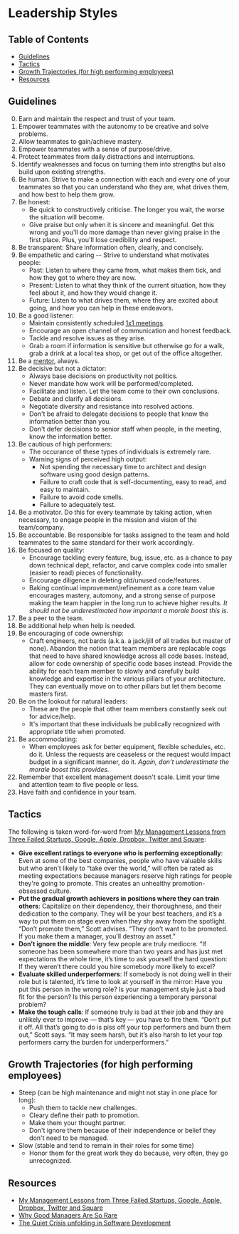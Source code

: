 # Leadership Styles

<!-- Tocer[start]: Auto-generated, don't remove. -->

## Table of Contents

  - [Guidelines](#guidelines)
  - [Tactics](#tactics)
  - [Growth Trajectories (for high performing employees)](#growth-trajectories-for-high-performing-employees)
  - [Resources](#resources)

<!-- Tocer[finish]: Auto-generated, don't remove. -->

## Guidelines

0. Earn and maintain the respect and trust of your team.
0. Empower teammates with the autonomy to be creative and solve problems.
0. Allow teammates to gain/achieve mastery.
0. Empower teammates with a sense of purpose/drive.
0. Protect teammates from daily distractions and interruptions.
0. Identify weaknesses and focus on turning them into strengths but also build upon existing
   strengths.
0. Be human. Strive to make a connection with each and every one of your teammates so that you can
   understand who they are, what drives them, and how best to help them grow.
0. Be honest:
    - Be quick to constructively criticise. The longer you wait, the worse the situation will become.
    - Give praise but only when it is sincere and meaningful. Get this wrong and you'll do more
      damage than never giving praise in the first place. Plus, you'll lose credibility and respect.
0. Be transparent: Share information often, clearly, and concisely.
0. Be empathetic and caring -- Strive to understand what motivates people:
    - Past: Listen to where they came from, what makes them tick, and how they got to where they are
      now.
    - Present: Listen to what they think of the current situation, how they feel about it, and how
      they would change it.
    - Future: Listen to what drives them, where they are excited about going, and how you can help
      in these endeavors.
0. Be a good listener:
    - Maintain consistently scheduled
      [1x1 meetings](http://randsinrepose.com/archives/the-update-the-vent-and-the-disaster).
    - Encourage an open channel of communication and honest feedback.
    - Tackle and resolve issues as they arise.
    - Grab a room if information is sensitive but otherwise go for a walk, grab a drink at a local
      tea shop, or get out of the office altogether.
0. Be a [mentor](https://alistapart.com/article/be-a-mentor), always.
0. Be decisive but not a dictator:
    - Always base decisions on productivity not politics.
    - Never mandate how work will be performed/completed.
    - Facilitate and listen. Let the team come to their own conclusions.
    - Debate and clarify all decisions.
    - Negotiate diversity and resistance into resolved actions.
    - Don't be afraid to delegate decisions to people that know the information better than you.
    - Don't defer decisions to senior staff when people, in the meeting, know the information
      better.
0. Be cautious of high performers:
    - The occurance of these types of individuals is extremely rare.
    - Warning signs of perceived high output:
      - Not spending the necessary time to architect and design software using good design patterns.
      - Failure to craft code that is self-documenting, easy to read, and easy to maintain.
      - Failure to avoid code smells.
      - Failure to adequately test.
0. Be a motivator. Do this for every teammate by taking action, when necessary, to engage people in
   the mission and vision of the team/company.
0. Be accountable. Be responsible for tasks assigned to the team and hold teammates to the same
   standard for their work accordingly.
0. Be focused on quality:
    - Encourage tackling every feature, bug, issue, etc. as a chance to pay down technical dept,
      refactor, and carve complex code into smaller (easier to read) pieces of functionality.
    - Encourage diligence in deleting old/unused code/features.
    - Baking continual improvement/refinement as a core team value encourages mastery, automony, and
      a strong sense of purpose making the team happier in the long run to achieve higher results.
      *It should not be underestimated how important a morale boost this is.*
0. Be a peer to the team.
0. Be additional help when help is needed.
0. Be encouraging of code ownership:
    - Craft engineers, not bards (a.k.a. a jack/jill of all trades but master of none). Abandon the
      notion that team members are replacable cogs that need to have shared knowledge across all
      code bases. Instead, allow for code ownership of specific code bases instead. Provide the
      ability for each team member to slowly and carefully build knowledge and expertise in the
      various pillars of your architecture. They can eventually move on to other pillars but let
      them become masters first.
0. Be on the lookout for natural leaders:
    - These are the people that other team members constantly seek out for advice/help.
    - It's important that these individuals be publically recognized with appropriate title when
      promoted.
0. Be accommodating:
    - When employees ask for better equipment, flexible schedules, etc. do it. Unless the requests
      are ceaseless or the request would impact budget in a significant manner, do it. *Again, don't
      underestimate the morale boost this provides.*
0. Remember that excellent management doesn't scale. Limit your time and attention team to five
   people or less.
0. Have faith and confidence in your team.

## Tactics

The following is taken word-for-word from [My Management Lessons from Three Failed Startups, Google, Apple, Dropbox, Twitter and Square](http://www.timeforpool.com/2/post/2014/02/my-management-lessons-from-three-failed-startups-google-apple-dropbox-twitter-and-squareread.html):

- **Give excellent ratings to everyone who is performing exceptionally**: Even at some of the best
  companies, people who have valuable skills but who aren’t likely to “take over the world,” will
  often be rated as meeting expectations because managers reserve high ratings for people they're
  going to promote. This creates an unhealthy promotion- obsessed culture.
- **Put the gradual growth achievers in positions where they can train others**: Capitalize on their
  dependency, their thoroughness, and their dedication to the company. They will be your best
  teachers, and it’s a way to put them on stage even when they shy away from the spotlight. “Don’t
  promote them,” Scott advises. “They don’t want to be promoted. If you make them a manager, you’ll
  destroy an asset.”
- **Don’t ignore the middle**: Very few people are truly mediocre. “If someone has been somewhere
  more than two years and has just met expectations the whole time, it’s time to ask yourself the
  hard question: If they weren’t there could you hire somebody more likely to excel?
- **Evaluate skilled underperformers**: If somebody is not doing well in their role but is talented,
  it’s time to look at yourself in the mirror: Have you put this person in the wrong role? Is your
  management style just a bad fit for the person? Is this person experiencing a temporary personal
  problem?
- **Make the tough calls**: If someone truly is bad at their job and they are unlikely ever to
  improve — that’s key — you have to fire them. “Don’t put it off. All that’s going to do is piss
  off your top performers and burn them out,” Scott says. “It may seem harsh, but it’s also harsh to
  let your top performers carry the burden for underperformers.”

## Growth Trajectories (for high performing employees)

- Steep (can be high maintenance and might not stay in one place for long):
  - Push them to tackle new challenges.
  - Cleary define their path to promotion.
  - Make them your thought partner.
  - Don't ignore them because of their independence or belief they don't need to be managed.
- Slow (stable and tend to remain in their roles for some time)
  - Honor them for the great work they do because, very often, they go unrecognized.

## Resources

- [My Management Lessons from Three Failed Startups, Google, Apple, Dropbox, Twitter and Square](http://www.timeforpool.com/2/post/2014/02/my-management-lessons-from-three-failed-startups-google-apple-dropbox-twitter-and-squareread.html)
- [Why Good Managers Are So Rare](http://blogs.hbr.org/2014/03/why-good-managers-are-so-rare)
- [The Quiet Crisis unfolding in Software Development](https://medium.com/@billjordan1/the-quiet-crisis-unfolding-in-software-development-cffbdafbf450)
